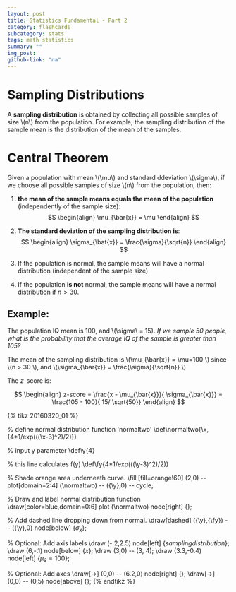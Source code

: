 ```yaml
---
layout: post
title: Statistics Fundamental - Part 2
category: flashcards
subcategory: stats
tags: math statistics
summary: ""
img_post:
github-link: "na"
---
```


<script src="/js/plotly-latest.min.js"></script>

<script type="text/javascript"
   src="https://cdnjs.cloudflare.com/ajax/libs/mathjax/2.7.2/MathJax.js?config=TeX-AMS-MML_HTMLorMML">
</script>


# Sampling Distributions

A **sampling distribution** is obtained by collecting all possible samples of size \\(n\\) from the population. For example, the sampling distribution of the sample mean is the distribution of the mean of the samples.



# Central Theorem

Given a population with mean \\(\mu\\) and standard ddeviation \\(\sigma\\), if we choose all possible samples of size \\(n\\) from the population, then:

  1) **the mean of the sample means equals the mean of the population** (independently of the sample size):
  $$
  \begin{align}
  \mu_{\bar{x}} = \mu
  \end{align}
  $$

  2) **The standard deviation of the sampling distribution is**:
  $$
  \begin{align}
    \sigma_{\bat{x}} = \frac{\sigma}{\sqrt{n}}
  \end{align}
  $$

  3) If the population is normal, the sample means will have a normal distribution (independent of the sample size)

  4) If the population **is not** normal, the sample means will have a normal distribution if $n>30$.


  ## Example:
  The population IQ mean is 100, and \\(\sigma\\ = 15). *If we sample 50 people, what is the probability that the average IQ of the sample is greater than 105?*

  The mean of the sampling distribution is \\(\mu_{\bar{x}} = \mu=100 \\) since \\(n > 30 \\), and \\(\sigma_{\bar{x}} = \frac{\sigma}{\sqrt{n}} \\)

  The *z*-score is:

  $$
  \begin{align}
    z-score = \frac{x - \mu_{\bar{x}}}{ \sigma_{\bar{x}}} = \frac{105 - 100}{ 15/ \sqrt{50}}
  \end{align}
  $$

{% tikz 20160320_01 %}

% define normal distribution function 'normaltwo'
    \def\normaltwo{\x,{4*1/exp(((\x-3)^2)/2)}}
 
% input y parameter
    \def\y{4}
 
% this line calculates f(y)
    \def\fy{4*1/exp(((\y-3)^2)/2)}
 
% Shade orange area underneath curve.
    \fill [fill=orange!60] (2,0) -- plot[domain=2:4] (\normaltwo) -- ({\y},0) -- cycle;
 
% Draw and label normal distribution function
    \draw[color=blue,domain=0:6] plot (\normaltwo) node[right] {};
 
% Add dashed line dropping down from normal.
    \draw[dashed] ({\y},{\fy}) -- ({\y},0) node[below] {$\sigma_{\bar{x}}$};
 
% Optional: Add axis labels
    \draw (-.2,2.5) node[left] {$sampling distribution$};
    \draw (6,-.1) node[below] {$x$};
    \draw (3,0) -- (3, 4);
    \draw (3.3,-0.4) node[left] {$\mu_{\bar{x}}=100$};
 
% Optional: Add axes
    \draw[->] (0,0) -- (6.2,0) node[right] {};
    \draw[->] (0,0) -- (0,5) node[above] {};
{% endtikz %}